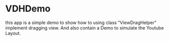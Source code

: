 # VDHDemo
this app is a simple demo to show how to using class “ViewDragHelper” implement dragging view. And also contain a Demo to simulate the Youtube Layout.
